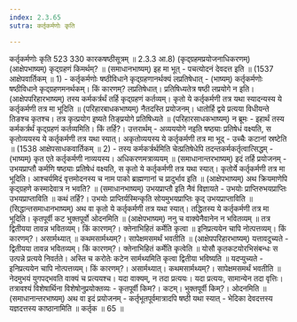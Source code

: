 ```yaml
---
index: 2.3.65
sutra: कर्तृकर्मणोः कृति

---
```

कर्तृकर्मणोः कृति 523 330 कारकषष्ठीसूत्रम् ॥ 2.3.3 आ.8) (कृद्ग्रहमप्रयोजनाधिकरणम्) (आक्षेपभाष्यम्) कृद्ग्रहणं किमर्थम्? ॥ (समाधानभाष्यम्) इह मा भूत् - पचत्योदनं देवदत्त इति ॥ (1537 आक्षेपवार्तिकम् ॥ 1) - कर्तृकर्मणोः षष्ठीविधाने कृद्ग्रहणानर्थक्यं लप्रतिषेधात् - (भाष्यम्) कर्तृकर्मणोः षष्ठीविधाने कृद्ग्रहणमनर्थकम्। किं कारणम्? लप्रतिषेधात्। प्रतिषिध्यतेत्र षष्ठी लप्रयोगे न इति। (आक्षेपपरिहारभाष्यम्) तस्य कर्मकर्त्रर्थं तर्हि कृद्ग्रहणं कर्तव्यम्। कृतो ये कर्तृकर्मणी तत्र यथा स्यादन्यस्य ये कर्तृकर्मणी तत्र मा भूदिति ॥ (परिहारबाधकभाष्यम्) नैतदस्ति प्रयोजनम्। धातोर्हि द्वये प्रत्यया विधीयन्ते तिङश्च कृतश्च। तत्र कृत्प्रयोग इष्यते तिङ्प्रयोगे प्रतिषिध्यते ॥ (परिहारसाधकभाष्यम्) न ब्रूमः - इहार्थं तस्य कर्मकर्त्रर्थं कृद्ग्रहणं कर्तव्यमिति। किं तर्हि?। उत्तरार्थम् - अव्यययोगे नइति षष्ठ्याः प्रतिषेधं वक्ष्यति, स कृतोव्ययस्य ये कर्तृकर्मणी तत्र यथा स्यात्। अकृतोव्ययस्य ये कर्तृकर्मणी तत्र मा भूद् - उच्चैः कटानां स्रष्टेति ॥ (1538 आक्षेपसाधकवार्तिकम् ॥ 2) - तस्य कर्मकर्त्रर्थमिति चेत्प्रतिषेधेपि तदन्तकर्मकर्तृत्वात्सिद्धम् - (भाष्यम्) कृत एते कर्तृकर्मणी नाव्ययस्य। अधिकरणमत्राव्ययम् ॥ (समाधानान्तरभाष्यम्) इदं तर्हि प्रयोजनम् - उभयप्राप्तौ कर्मणि षष्ठ्याः प्रतिषेधं वक्ष्यति, स कृतो ये कर्तृकर्मणी तत्र यथा स्यात्। कृतोर्ये कर्तृकर्मणी तत्र मा भूदिति। आश्चर्यमिदं वृत्तमोदनस्य च नाम पाको ब्राह्मणानां च प्रादुर्भाव इति ॥ (आक्षेपभाष्यम्) अथ क्रियमाणेपि कृद्ग्रहणे कस्मादेवात्र न भवति? ॥ (समाधानभाष्यम्) उभयप्राप्तौ इति नैवं विज्ञायते - उभयोः प्राप्तिरुभयप्राप्तिः उभयप्राप्ताविति ॥ कथं तर्हि?। उभयोः प्राप्तिर्यस्मिन्कृति सोयमुभयप्राप्तिः कृद् उभयप्राप्ताविति ॥ (सिद्धान्तसमाधानभाष्यम्) अथ वा कृतो ये कर्तृकर्मणी तत्र यथा स्यात्। तद्धितस्य ये कर्तृकर्मणी तत्र मा भूदिति। कृतपूर्वी कट भुक्तपूर्वो ओदनमिति ॥ (आक्षेपभाष्यम्) ननु च वाक्येनैवानेन न भवितव्यम् ॥ तत्र द्वितीयया तावन्न भवितव्यम्। किं कारणम्?। क्तेनाभिहितं कर्मेति कृत्वा ॥ इनिप्रत्ययेन चापि नोत्पत्तव्यम्। किं कारणम्?। असार्मथ्यात् ॥ कथमसार्मथ्यम्?। सापेक्षमसमर्थं भवतीति ॥ (आक्षेपपरिहारभाष्यम्) यत्तावदुच्यते - द्वितीयया तावन्न भवितव्यम्। किं कारणम्?। क्तेनाभिहितं कर्मेति कृत्वेति ॥ योसौ कृतकटयोरभिसंबन्धः स उत्पन्ने प्रत्यये निवर्तते। अस्ति च करोतेः कटेन सार्मथ्यमिति कृत्वा द्वितीया भविष्यति ॥ यदप्युच्यते - इनिप्रत्ययेन चापि नोत्पत्तव्यम्। किं कारणम्?। असार्मथ्यात्। कथमसार्मथ्यम्?। सापेक्षमसमर्थं भवतीति ॥ नेदमुभयं युगपद्भवति वाक्यं च प्रत्ययश्च। यदा वाक्यम्, न तदा प्रत्ययः। यदा प्रत्ययः, सामान्येन तदा वृत्तिः। तत्रावश्यं विशेषार्थिना विशेषोनुप्रयोक्तव्यः - कृतपूर्वी किम?। कटम्। भुक्तपूर्वी किम्?। ओदनमिति ॥ (समाधानान्तरभाष्यम्) अथ वा इदं प्रयोजनम् - कर्तृभूतपूर्वमात्रादपि षष्ठी यथा स्यात् - भेदिका देवदत्तस्य यज्ञदत्तस्य काष्ठानामिति ॥ कर्तृक ॥ 65 ॥